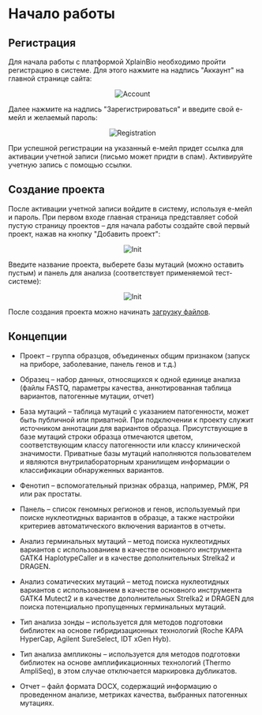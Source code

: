 # Начало работы

## Регистрация

Для начала работы с платформой XplainBio необходимо пройти регистрацию в системе. Для этого нажмите на надпись "Аккаунт" на главной странице сайта:

<div class="img" align="center">

![Account](/assets/account.png)
</div>

Далее нажмите на надпись "Зарегистрироваться" и введите свой е-мейл и желаемый пароль:

<div class="img" align="center">

![Registration](/assets/register.png)
</div>

При успешной регистрации на указанный е-мейл придет ссылка для активации учетной записи (письмо может придти в спам). Активируйте учетную запись с помощью ссылки.

## Создание проекта

После активации учетной записи войдите в систему, используя е-мейл и пароль. При первом входе главная страница представляет собой пустую страницу проектов &ndash; для начала работы создайте свой первый проект, нажав на кнопку "Добавить проект":

<div class="img" align="center">

![Init](/assets/init.png)
</div>

Введите название проекта, выберете базы мутаций (можно оставить пустым) и панель для анализа (соответствует применяемой тест-системе):

<div class="img" align="center">

![Init](/assets/new_project.png)
</div>

После создания проекта можно начинать [загрузку файлов](upload.md).

## Концепции

* Проект &ndash; группа образцов, объединеных общим признаком (запуск на приборе, заболевание, панель генов и т.д.)

* Образец &ndash; набор данных, относящихся к одной единице анализа (файлы FASTQ, параметры качества, аннотированная таблица вариантов, патогенные мутации, отчет)

* База мутаций &ndash; таблица мутаций с указанием патогенности, может быть публичной или приватной. При подключении к проекту служит источником аннотации для вариантов образца. Присутствующие в базе мутаций строки образца отмечаются цветом, соответствующим классу патогенности или классу клинической значимости. Приватные базы мутаций наполняются пользователем и являются внутрилабораторным хранилищем информации о классификации обнаруженных вариантов.

* Фенотип &ndash; вспомогательный признак образца, например, РМЖ, РЯ или рак простаты.

* Панель &ndash; список геномных регионов и генов, используемый при поиске нуклеотидных вариантов в образце, а также настройки критериев автоматического включения вариантов в отчеты.

* Анализ герминальных мутаций &ndash; метод поиска нуклеотидных вариантов с использованием в качестве основного инструмента GATK4 HaplotypeCaller и в качестве дополнительных Strelka2 и DRAGEN. 

* Анализ соматических мутаций &ndash; метод поиска нуклеотидных вариантов с использованием в качестве основного инструмента GATK4 Mutect2 и в качестве дополнительных Strelka2 и DRAGEN для поиска потенциально пропущенных герминальных мутаций. 

* Тип анализа зонды &ndash; используется для методов подготовки библиотек на основе гибридизационных технологий (Roche KAPA HyperCap, Agilent SureSelect, IDT xGen Hyb).

* Тип анализа ампликоны &ndash; используется для методов подготовки библиотек на основе амплификационных технологий (Thermo AmpliSeq), в этом случае отключается маркировка дубликатов.

* Отчет &ndash; файл формата DOCX, содержащий информацию о проведенном анализе, метриках качества, выбранных патогенных мутациях.